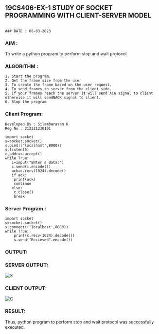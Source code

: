## 19CS406-EX-1 STUDY OF SOCKET PROGRAMMING WITH CLIENT-SERVER MODEL
																							### DATE : 06-03-2023
### AIM :
To write a python program to perform stop and wait protocol

 ### ALGORITHM :
```
1. Start the program.
2. Get the frame size from the user 
3. To create the frame based on the user request. 
4. To send frames to server from the client side. 
5. If your frames reach the server it will send ACK signal to client otherwise it will sendNACK signal to client. 
6. Stop the program
```

### Client Program:
```
Developed By : Silambarasan K
Reg No : 212221230101
```

```Py
import socket
s=socket.socket()
s.bind(('localhost',8080))
s.listen(5)
c,addr=s.accept()
while True:
   i=input("ENter a data:")
   c.send(i.encode())
   ack=c.recv(1024).decode()
   if ack:
   	print(ack)
   	continue
   else:
   	c.close()
   	break
```
### Server Program :
```
import socket
s=socket.socket()
s.connect(('localhost',8080))
while True:
	print(s.recv(1024).decode())
	s.send("Recieved".encode())
```
### OUTPUT:
### SERVER OUTPUT:
![S](https://user-images.githubusercontent.com/122860624/242962266-23a672cd-ac43-4141-94f9-8d5bcdd3ba02.png)

### CLIENT OUTPUT:
![C](https://user-images.githubusercontent.com/122860624/242962322-76c7fdb9-2a29-4289-a199-e4d9dab8f032.png)

### RESULT:
Thus, python program to perform stop and wait protocol was successfully executed.

